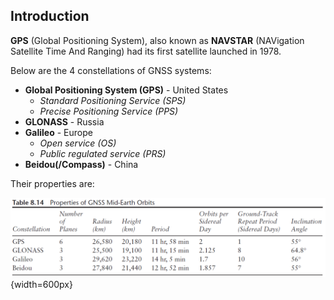 ## Introduction

**GPS** (Global Positioning System), also known as **NAVSTAR** (NAVigation Satellite Time And Ranging) had its first satellite launched in 1978.

Below are the 4 constellations of GNSS systems:

* **Global Positioning System (GPS)** \- United States
  * *Standard Positioning Service (SPS)*  
  * *Precise Positioning Service (PPS)*  
* **GLONASS** \- Russia
* **Galileo** \- Europe  
  * *Open service (OS)*  
  * *Public regulated service (PRS)*  
* **Beidou(/Compass)** \- China

Their properties are:

![Properties of GNSS systems](../../../images/groves/gnss_constellations_properties.png){width=600px}
